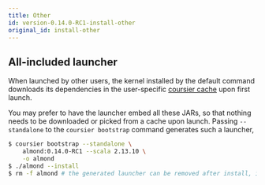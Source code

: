 ```yaml
---
title: Other
id: version-0.14.0-RC1-install-other
original_id: install-other
---
```


## All-included launcher

When launched by other users, the kernel installed by the default command
downloads its dependencies in the user-specific [coursier cache](https://get-coursier.io/docs/cache.html#location)
upon first launch.

You may prefer to have the launcher embed all these JARs,
so that nothing needs to be downloaded or picked from a cache upon launch. Passing
`--standalone` to the `coursier bootstrap` command generates such a launcher,
```bash
$ coursier bootstrap --standalone \
    almond:0.14.0-RC1 --scala 2.13.10 \
    -o almond
$ ./almond --install
$ rm -f almond # the generated launcher can be removed after install, it copied itself in the kernel installation directory
```

